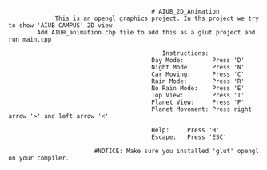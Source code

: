                                             # AIUB_2D_Animation
                 This is an opengl graphics project. In ths project we try to show 'AIUB CAMPUS' 2D view. 
		 	Add AIUB_animation.cbp file to add this as a glut project and run main.cpp
                                               
                                               Instructions:
                                            Day Mode:        Press 'D'
                                            Night Mode:      Press 'N'
                                            Car Moving:      Press 'C'
                                            Rain Mode:       Press 'R'
                                            No Rain Mode:    Press 'E'
                                            Top View:        Press 'T'
                                            Planet View:     Press 'P'
                                            Planet Movement: Press right arrow '>' and left arrow '<'

                                            Help:     Press 'H'
                                            Escape:   Press 'ESC'
                                            
                            #NOTICE: Make sure you installed 'glut' opengl on your compiler.                                                               
